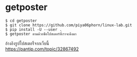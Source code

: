 # getposter

    $ cd getposter
    $ git clone https://github.com/piya06phorn/linux-lab.git
    $ pip install -U --user .
    $ getposter ตามด้วยชือโปสเตอร์ที่เราจะดึงมา
  อ้างอิงรูปโปสเตอรืจากเว็บนี้  
 https://pantip.com/topic/32867492
    





